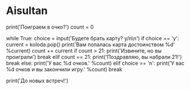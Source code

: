 # Aisultan
print('Поиграем в очко?')
count = 0

while True:
    choice = input('Будете брать карту? y/n\n')
    if choice == 'y':
        current = koloda.pop()
        print('Вам попалась карта достоинством %d' %current)
        count += current
        if count > 21:
            print('Извините, но вы проиграли')
            break
        elif count == 21:
            print('Поздравляю, вы набрали 21!')
            break
        else:
            print('У вас %d очков.' %count)
    elif choice == 'n':
        print('У вас %d очков и вы закончили игру.' %count)
        break

print('До новых встреч!')
